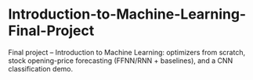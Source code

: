 # Introduction-to-Machine-Learning-Final-Project
Final project – Introduction to Machine Learning: optimizers from scratch, stock opening-price forecasting (FFNN/RNN + baselines), and a CNN classification demo.
